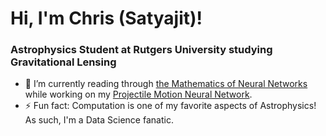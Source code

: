 # Hi, I'm Chris (Satyajit)!

### Astrophysics Student at Rutgers University studying Gravitational Lensing
- 🔭 I’m currently reading through [the Mathematics of Neural Networks](https://arxiv.org/pdf/2403.04807) while working on my [Projectile Motion Neural Network](https://github.com/satyajitlion/Projectile_Motion_Network). 
- ⚡ Fun fact: Computation is one of my favorite aspects of Astrophysics! As such, I'm a Data Science fanatic.

